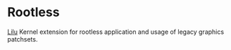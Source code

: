 # Rootless

[Lilu](https://github.com/acidanthera/Lilu) Kernel extension for rootless 
application and usage of legacy graphics patchsets.
